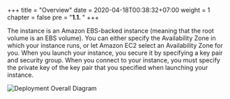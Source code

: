 +++
title = "Overview"
date = 2020-04-18T00:38:32+07:00
weight = 1
chapter = false
pre = "<b>1.1. </b>"
+++

The instance is an Amazon EBS-backed instance (meaning that the root volume is an EBS volume). You can either specify the Availability Zone in which your instance runs, or let Amazon EC2 select an Availability Zone for you. When you launch your instance, you secure it by specifying a key pair and security group. When you connect to your instance, you must specify the private key of the key pair that you specified when launching your instance.

![Deployment Overall Diagram](/images/1/overview_ec2.png)